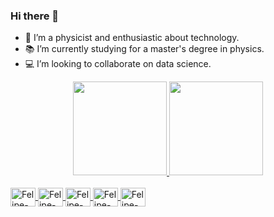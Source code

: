 ### Hi there 👋


- 🔭 I’m a physicist and enthusiastic about technology.
- 📚 I’m currently studying for a master's degree in physics.
- 💻 I’m looking to collaborate on data science.

<div align="center">
  <a href="https://github.com/FelipeMoreira">
  <img height="150em" src="https://github-readme-stats.vercel.app/api?username=FelipeMoreiraa&show_icons=true&theme=dark&include_all_commits=true&count_private=true"/>
  <img height="150em" src="https://github-readme-stats.vercel.app/api/top-langs/?username=FelipeMoreiraa&layout=compact&langs_count=7&theme=dark"/>
</div>

<div style="display: inline_block"><br>
  <img align="center" alt="Felipe-C" height="30" width="40" src="https://cdn.jsdelivr.net/gh/devicons/devicon/icons/c/c-original.svg"> 
  <img align="center" alt="Felipe-Python" height="30" width="40" src="https://cdn.jsdelivr.net/gh/devicons/devicon/icons/python/python-original.svg">
  <img align="center" alt="Felipe-Python" height="30" width="40" src="https://cdn.jsdelivr.net/gh/devicons/devicon/icons/pandas/pandas-original-wordmark.svg">
  <img align="center" alt="Felipe-Git" height="30" width="40" src="https://cdn.jsdelivr.net/gh/devicons/devicon/icons/git/git-original.svg">
  <img align="center" alt="Felipe-Git" height="30" width="40" src="https://cdn.jsdelivr.net/gh/devicons/devicon/icons/linux/linux-original.svg"">
  
</div>
  
